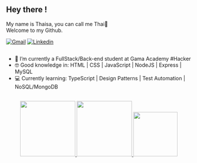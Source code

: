 ## Hey there ! <br>
My name is Thaisa, you can call me Thai🌱<br>
Welcome to my Github.

<div>
  <a href="mailto: thaisacontar@gmail.com"><img src="https://img.shields.io/badge/Gmail-red?style=flat&logo=Gmail&logoColor=white" alt="Gmail" /></a>
  <a href="https://www.linkedin.com/in/thaisacontar/" target="_blank"><img src="https://img.shields.io/badge/LinkedIn-blue?style=flat&logo=linkedin&labelColor=blue" alt="Linkedin" /></a>
</div>

##

- 🔭 I’m currently a FullStack/Back-end student at Gama Academy #Hacker
- 🤓 Good knowledge in: HTML | CSS | JavaScript | NodeJS | Express | MySQL
- 💻 Currently learning: TypeScript | Design Patterns | Test Automation | NoSQL/MongoDB

##

<div display:inline_block align="center">
  <a href="https://github.com/thaisacontar">
  <img height="150em" src="https://github-readme-stats-git-masterrstaa-rickstaa.vercel.app/api?username=thaisacontar&show_icons=true&theme=dark&include_all_commits=true&count_private=true">
  
  <img height="150em" src="https://github-readme-stats-git-masterrstaa-rickstaa.vercel.app/api/top-langs/?username=thaisacontar&layout=compact&langs_count=7&theme=dark"> 
     <img height="120em" src="https://i.pinimg.com/originals/41/7e/be/417ebee986aec41629278b1e04cfbfe9.gif">
    </div>
      <br>
    </div>
